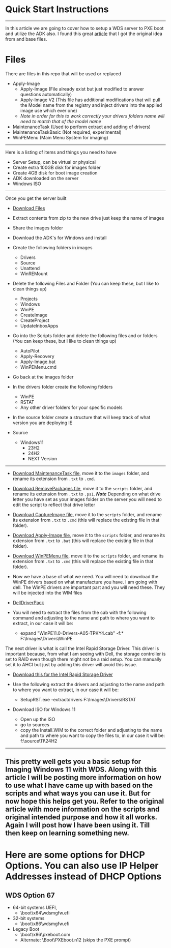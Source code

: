 # Quick Start Instructions
---

In this article we are going to cover how to setup a WDS server to PXE boot and utilize the ADK also. I found this great [article](https://learn.microsoft.com/en-us/windows-hardware/manufacture/desktop/system-builder-deployment?view=windows-11) that I got the original idea from and base files.  

# Files
There are files in this repo that will be used or replaced
- Apply-Image
    -  Apply-Image (File already exist but just modified to answer questions automatically)
    -  Apply-Image V2 (This file has additional modifications that will pull the Model name from the registry and inject drivers into the applied image use which ever one)
    - *Note in order for this to work correctly your drivers folders name will need to match that of the model name*
- MaintenanceTask (Used to perform extract and adding of drivers)
- MaintenanceTaskBasic (Not required, experimental)
- WinPEMenu (Main Menu System for imaging)

---

Here is a listing of items and things you need to have

 - Server Setup, can be virtual or physical
 - Create extra 100GB disk for images folder
 - Create 4GB disk for boot image creation
 - ADK downloaded on the server
 - Windows ISO

---

Once you get the server built 


- [Download Files](https://learn.microsoft.com/en-us/windows-hardware/manufacture/desktop/system-builder-deployment?view=windows-11#extract-imageszip)

- Extract contents from zip to the new drive just keep the name of images

- Share the images folder 

- Download the ADK's for Windows and install

- Create the following folders in images
    - Drivers
    - Source
    - Unattend
    - WinREMount

- Delete the following Files and Folder (You can keep these, but I like to clean things up)
    - Projects
    - Windows
    - WinPE
    - CreateImage
    - CreateProject
    - UpdateInboxApps

- Go into the Scripts folder and delete the following files and or folders (You can keep these, but I like to clean things up)
    - AutoPilot
    - Apply-Recovery
    - Apply-Image.bat
    - WinPEMenu.cmd

- Go back at the images folder

- In the drivers folder create the following folders
    - WinPE
    - RSTAT
    - Any other driver folders for your specific models

- In the source folder create a structure that will keep track of what version you are deploying IE

- Source
    - Windows11
        - 23H2
        - 24H2
        - NEXT Version
---


- [Download MaintenanceTask file](MaintenanceTask.txt), move it to the `images` folder, and rename its extension from `.txt` to `.cmd`.

- [Download RemovePackages file](RemovePackages.txt), move it to the `scripts` folder, and rename its extension from `.txt` to `.ps1`.
***Note*** Depending on what drive letter you have set as your images folder on the server you will need to edit the script to reflect that drive letter

- [Download CaptureImage file](CaptureImage.txt), move it to the `scripts` folder, and rename its extension from `.txt` to `.cmd` (this will replace the existing file in that folder).

- [Download Apply-Image file](Apply-Image.txt), move it to the `scripts` folder, and rename its extension from `.txt` to `.bat` (this will replace the existing file in that folder).

- [Download WinPEMenu file](WinPEMenu.txt), move it to the `scripts` folder, and rename its extension from `.txt` to `.cmd` (this will replace the existing file in that folder).

- Now we have a base of what we need. You will need to download the WinPE drivers based on what manufacture you have. I am going with dell. The WinPE drivers are important part and you will need these. They will be injected into the WIM files 

- [DellDriverPack](https://www.dell.com/support/kbdoc/en-us/000211541/winpe-11-driver-pack)

- You will need to extract the files from the cab with the following command and adjusting to the name and path to where you want to extract, in our case it will be:
    - expand "WinPE11.0-Drivers-A05-TPKY4.cab" -f:* F:\Images\Drivers\WinPE 

The next driver is what is call the Intel Rapid Storage Driver. This driver is important because, from what I am seeing with Dell, the storage controller is set to RAID even though there might not be a raid setup. You can manually set it to AHCI but just by adding this driver will avoid this issue. 

- [Download this for the Intel Rapid Storage Driver](https://www.intel.com/content/www/us/en/download/19512/intel-rapid-storage-technology-driver-installation-software-with-intel-optane-memory-10th-and-11th-gen-platforms.html)

- Use the following extract the drivers and adjusting to the name and path to where you want to extract, in our case it will be:
    - SetupRST.exe -extractdrivers F:\Images\Drivers\RSTAT  

- Download ISO for Windows 11
    - Open up the ISO
    - go to sources
    - copy the Install.WIM to the correct folder and adjusting to the name and path to where you want to copy the files to, in our case it will be:
        f:\source\11\24H2  
---

## This pretty well gets you a basic setup for Imaging Windows 11 with WDS. Along with this article I will be posting more information on how to use what I have came up with based on the scripts and what ways you can use it. But for now hope this helps get you. Refer to the original article with more information on the scripts and original intended purpose and how it all works. Again I will post how I have been using it. Till then keep on learning something new. 


# Here are some options for DHCP Options. You can also use IP Helper Addresses instead of DHCP Options
## WDS Option 67

- 64-bit systems UEFI,
    - \boot\x64\wdsmgfw.efi
- 32-bit systems
    - \boot\x86\wdsmgfw.efi
- Legacy Boot
    - \boot\x86\pxeboot.com
    - Alternate: \Boot\PXEboot.n12 (skips the PXE prompt) 







